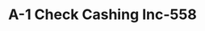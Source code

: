 ---
f_zip-code: 30134
f_state-code: GA
title: A-1 Check Cashing Inc-558
f_phone: 770-942-6400
f_city-only: Douglasville
f_address: 6239 Fairburn Rd Ste B Douglasville
f_location-unique-id: '558'
slug: a-1-check-cashing-inc-558
updated-on: '2024-05-30T13:46:58.046Z'
created-on: '2024-05-30T13:36:59.803Z'
published-on: '2024-05-30T13:54:32.469Z'
f_city-state: cms/city/douglasville-ga.md
f_company: cms/company/a-1-check-cashing-inc.md
f_state: cms/state/georgia.md
layout: '[payday-loan].html'
tags: payday-loan
---
